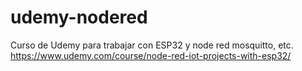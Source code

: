 # udemy-nodered
Curso de Udemy para trabajar con ESP32 y node red mosquitto, etc.
https://www.udemy.com/course/node-red-iot-projects-with-esp32/

